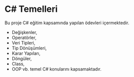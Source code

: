 # C# Temelleri

Bu proje C# eğitim kapsamında yapılan ödevleri içermektedir.
- Değişkenler,
- Operatörler,
- Veri Tipleri,
- Tip Dönüşümleri,
- Karar Yapıları,
- Döngüler,
- Class,
- OOP vb.
temel C# konularını kapsamaktadır.
